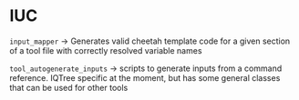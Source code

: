 
IUC
============

`input_mapper` → Generates valid cheetah template code for a given <inputs> section of a tool file with 
correctly resolved variable names

`tool_autogenerate_inputs` → scripts to generate inputs from a command reference. IQTree specific at the 
moment, but has some general classes that can be used for other tools

